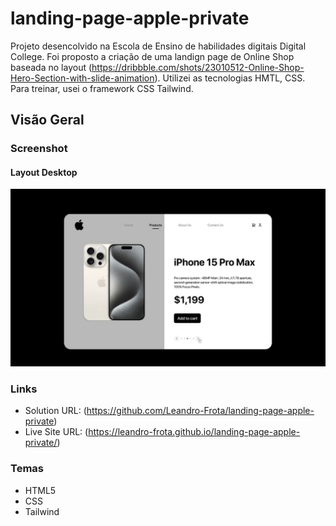 # landing-page-apple-private
Projeto  desencolvido  na Escola de Ensino de habilidades digitais Digital College. Foi proposto a criação de uma landign page de Online Shop baseada no layout (https://dribbble.com/shots/23010512-Online-Shop-Hero-Section-with-slide-animation).  Utilizei as tecnologias  HMTL, CSS. Para treinar, usei o framework CSS Tailwind.


## Visão Geral

### Screenshot

#### Layout Desktop

![](https://github.com/Leandro-Frota/landing-page-apple-private/blob/main/assets/layout-desktop.jpeg)

### Links

- Solution URL: (https://github.com/Leandro-Frota/landing-page-apple-private)
- Live Site URL: (https://leandro-frota.github.io/landing-page-apple-private/)

### Temas
- HTML5
- CSS
- Tailwind


